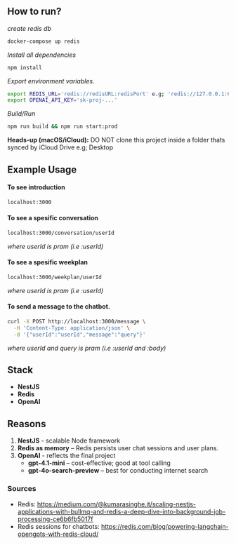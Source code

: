 ## How to run?
*create redis db*
```bash
docker-compose up redis
```
*Install all dependencies*
```bash
npm install
```
*Export environment variables.*
```bash
export REDIS_URL='redis://redisURL:redisPort' e.g; 'redis://127.0.0.1:6379'
export OPENAI_API_KEY='sk-proj-...'
```
*Build/Run*
```bash
npm run build && npm run start:prod
```
**Heads-up (macOS/iCloud):** DO NOT clone this project inside a folder thats synced by iCloud Drive e.g; Desktop
## Example Usage
#### To see introduction
```bash
localhost:3000
```
#### To see a spesific conversation
```bash
localhost:3000/conversation/userId
```
*where userId is pram (i.e :userId)*
#### To see a spesific weekplan
```bash
localhost:3000/weekplan/userId
```
*where userId is pram (i.e :userId)*
#### To send a message to the chatbot.
```bash
curl -X POST http://localhost:3000/message \
  -H 'Content-Type: application/json' \
  -d '{"userId":"userId","message":"query"}'
```
*where userId and query is pram (i.e :userId and :body)*
## Stack

- **NestJS**
- **Redis**
- **OpenAI**

## Reasons

1. **NestJS** - scalable Node framework
2. **Redis as memory** – Redis persists user chat sessions and user plans.
3. **OpenAI** - reflects the final project 
   - **gpt-4.1-mini** – cost-effective; good at tool calling  
   - **gpt-4o-search-preview** – best for conducting internet search

### Sources

- Redis: https://medium.com/@kumarasinghe.it/scaling-nestjs-applications-with-bullmq-and-redis-a-deep-dive-into-background-job-processing-ce6b6fb5017f
- Redis sessions for chatbots: https://redis.com/blog/powering-langchain-opengpts-with-redis-cloud/
